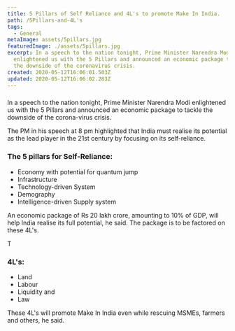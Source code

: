 ```yaml
---
title: 5 Pillars of Self Reliance and 4L's to promote Make In India.
path: /5Pillars-and-4L's
tags:
  - General
metaImage: assets/5pillars.jpg
featuredImage: ./assets/5pillars.jpg
excerpt: In a speech to the nation tonight, Prime Minister Narendra Modi
  enlightened us with the 5 Pillars and announced an economic package to tackle
  the downside of the coronavirus crisis.
created: 2020-05-12T16:06:01.503Z
updated: 2020-05-12T16:06:02.283Z
---
```

### <!--StartFragment-->

In a speech to the nation tonight, Prime Minister Narendra Modi enlightened us with the 5 Pillars and announced an economic package to tackle the downside of the corona-virus crisis.

The PM in his speech at 8 pm highlighted that India must realise its potential as the lead player in the 21st century by focusing on its self-reliance.

### **The 5 pillars for Self-Reliance:**

* Economy with potential for quantum jump
* Infrastructure
* Technology-driven System
* Demography
* Intelligence-driven Supply system

An economic package of Rs 20 lakh crore, amounting to 10% of GDP, will help India realise its full potential, he said. The package is to be factored on these 4L's.

T

### **4L's:**

* Land
* Labour
* Liquidity and 
* Law 

These 4L's will promote Make In India even while rescuing MSMEs, farmers and others, he said.

<!--EndFragment-->